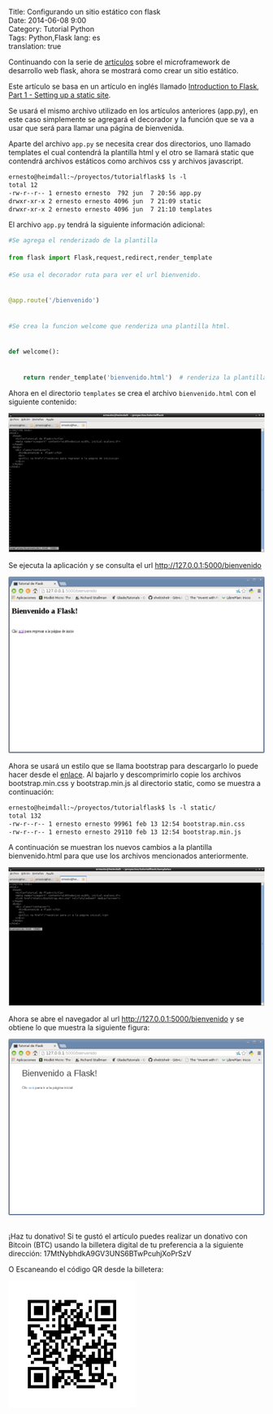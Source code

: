 Title: Configurando un sitio estático con flask  
Date: 2014-06-08 9:00  
Category: Tutorial Python  
Tags: Python,Flask
lang: es  
translation: true  

Continuando con la serie de [artículos](https://www.seraph.to/tag/flask.html) sobre el microframework de desarrollo web flask, ahora se mostrará como crear un sitio estático.

Este artículo se basa en un artículo en inglés llamado [Introduction to Flask, Part 1 - Setting up a static site](https://realpython.com/introduction-to-flask-part-1-setting-up-a-static-site/).

Se usará el mismo archivo utilizado en los artículos anteriores (app.py), en este caso simplemente se agregará el decorador y la función que se va a usar que será para llamar una página de bienvenida.

Aparte del archivo `app.py` se necesita crear dos directorios, uno llamado templates el cual contendrá la plantilla html y el otro se llamará static que contendrá archivos estáticos como archivos css y archivos javascript.
```
ernesto@heimdall:~/proyectos/tutorialflask$ ls -l
total 12
-rw-r--r-- 1 ernesto ernesto  792 jun  7 20:56 app.py
drwxr-xr-x 2 ernesto ernesto 4096 jun  7 21:09 static
drwxr-xr-x 2 ernesto ernesto 4096 jun  7 21:10 templates
```
El archivo `app.py` tendrá la siguiente información adicional:
```python
#Se agrega el renderizado de la plantilla

from flask import Flask,request,redirect,render_template

#Se usa el decorador ruta para ver el url bienvenido.


@app.route('/bienvenido')


#Se crea la funcion welcome que renderiza una plantilla html.


def welcome():


    return render_template('bienvenido.html')  # renderiza la plantilla bienvenido.html.
```

Ahora en el directorio `templates` se crea el archivo `bienvenido.html` con el siguiente contenido: 

![](./images/configurandounsitioestaticoconflask-1.png)

Se ejecuta la aplicación y se consulta el url http://127.0.0.1:5000/bienvenido

![](./images/configurandounsitioestaticoconflask-2.png)

Ahora se usará un estilo que se llama bootstrap para descargarlo lo puede hacer desde el [enlace](https://getbootstrap.com/). 
Al bajarlo y descomprimirlo copie los archivos bootstrap.min.css y bootstrap.min.js al directorio static, como se muestra a continuación:
```
ernesto@heimdall:~/proyectos/tutorialflask$ ls -l static/
total 132
-rw-r--r-- 1 ernesto ernesto 99961 feb 13 12:54 bootstrap.min.css
-rw-r--r-- 1 ernesto ernesto 29110 feb 13 12:54 bootstrap.min.js
```

A continuación se muestran los nuevos cambios a la plantilla bienvenido.html para que use los archivos mencionados anteriormente.

![](./images/configurandounsitioestaticoconflask-3.png)

Ahora se abre el navegador al url http://127.0.0.1:5000/bienvenido y se obtiene lo que muestra la siguiente figura:

![](./images/configurandounsitioestaticoconflask-4.png)

##  ##
¡Haz tu donativo!
Si te gustó el artículo puedes realizar un donativo con Bitcoin (BTC)
usando la billetera digital de tu preferencia a la siguiente
dirección: 17MtNybhdkA9GV3UNS6BTwPcuhjXoPrSzV

O Escaneando el código QR desde la billetera:

![17MtNybhdkA9GV3UNS6BTwPcuhjXoPrSzV](./images/17MtNybhdkA9GV3UNS6BTwPcuhjXoPrSzV.png)